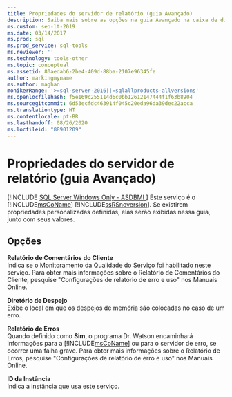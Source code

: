 ```yaml
---
title: Propriedades do servidor de relatório (guia Avançado)
description: Saiba mais sobre as opções na guia Avançado na caixa de diálogo Propriedades do servidor de relatório, como o diretório de despejo e a ID da instância.
ms.custom: seo-lt-2019
ms.date: 03/14/2017
ms.prod: sql
ms.prod_service: sql-tools
ms.reviewer: ''
ms.technology: tools-other
ms.topic: conceptual
ms.assetid: 80aedab6-2be4-409d-88ba-2107e96345fe
author: markingmyname
ms.author: maghan
monikerRange: '>=sql-server-2016||=sqlallproducts-allversions'
ms.openlocfilehash: f5e169c255114d6c0bb12612147444f1f63b8904
ms.sourcegitcommit: 6d53ecfdc463914f045c20eda96da39dec22acca
ms.translationtype: HT
ms.contentlocale: pt-BR
ms.lasthandoff: 08/26/2020
ms.locfileid: "88901209"
---
```

# <a name="report-server-properties-advanced-tab"></a>Propriedades do servidor de relatório (guia Avançado)
[!INCLUDE [SQL Server Windows Only - ASDBMI ](../../includes/applies-to-version/sql-windows-only-asdbmi.md)]
  Este serviço é o [!INCLUDE[msCoName](../../includes/msconame-md.md)] [!INCLUDE[ssRSnoversion](../../includes/ssrsnoversion-md.md)]. Se existirem propriedades personalizadas definidas, elas serão exibidas nessa guia, junto com seus valores.  
  
## <a name="options"></a>Opções  
 **Relatório de Comentários do Cliente**  
 Indica se o Monitoramento da Qualidade do Serviço foi habilitado neste serviço. Para obter mais informações sobre o Relatório de Comentários do Cliente, pesquise "Configurações de relatório de erro e uso" nos Manuais Online.  
  
 **Diretório de Despejo**  
 Exibe o local em que os despejos de memória são colocadas no caso de um erro.  
  
 **Relatório de Erros**  
 Quando definido como **Sim**, o programa Dr. Watson encaminhará informações para a [!INCLUDE[msCoName](../../includes/msconame-md.md)] ou para o servidor de erro, se ocorrer uma falha grave. Para obter mais informações sobre o Relatório de Erros, pesquise "Configurações de relatório de erro e uso" nos Manuais Online.  
  
 **ID da Instância**  
 Indica a instância que usa este serviço.  
  
  
